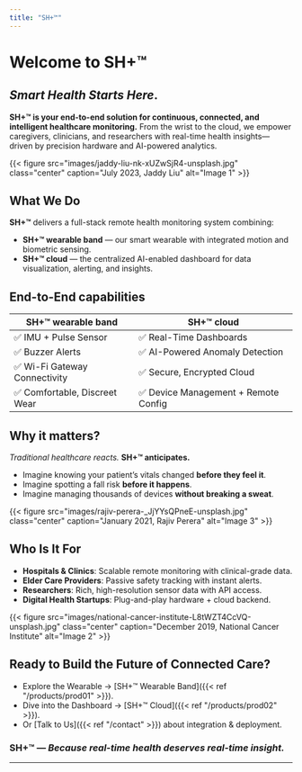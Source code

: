 ```yaml
---
title: "SH+™"
---
```


# Welcome to SH+™

## _Smart Health Starts Here_.

**SH+™ is your end-to-end solution for continuous, connected, and intelligent healthcare monitoring.**
From the wrist to the cloud, we empower caregivers, clinicians, and researchers with real-time health insights—driven by precision hardware and AI-powered analytics.

{{< figure src="images/jaddy-liu-nk-xUZwSjR4-unsplash.jpg" class="center" caption="July 2023, Jaddy Liu"  alt="Image 1" >}}

## What We Do

**SH+™** delivers a full-stack remote health monitoring system combining:

- **SH+™ wearable band** — our smart wearable with integrated motion and biometric sensing.
- **SH+™ cloud** — the centralized AI-enabled dashboard for data visualization, alerting, and insights.

## End-to-End capabilities

| SH+™ wearable band           | SH+™ cloud                          |
| ----------------------------- | ------------------------------------ |
| ✅ IMU + Pulse Sensor         | ✅ Real-Time Dashboards              |
| ✅ Buzzer Alerts              | ✅ AI-Powered Anomaly Detection      |
| ✅ Wi-Fi Gateway Connectivity | ✅ Secure, Encrypted Cloud           |
| ✅ Comfortable, Discreet Wear | ✅ Device Management + Remote Config |

## Why it matters?

_Traditional healthcare reacts._ **SH+™ anticipates.**

- Imagine knowing your patient’s vitals changed **before they feel it**.
- Imagine spotting a fall risk **before it happens**.
- Imagine managing thousands of devices **without breaking a sweat**.

{{< figure src="images/rajiv-perera-_JjYYsQPneE-unsplash.jpg" class="center" caption="January 2021, Rajiv Perera"  alt="Image 3" >}}

## Who Is It For

- **Hospitals & Clinics**: Scalable remote monitoring with clinical-grade data.
- **Elder Care Providers**: Passive safety tracking with instant alerts.
- **Researchers**: Rich, high-resolution sensor data with API access.
- **Digital Health Startups**: Plug-and-play hardware + cloud backend.

{{< figure src="images/national-cancer-institute-L8tWZT4CcVQ-unsplash.jpg" class="center" caption="December 2019, National Cancer Institute"  alt="Image 2" >}}

## Ready to Build the Future of Connected Care?

- Explore the Wearable → [SH+™ Wearable Band]({{< ref "/products/prod01" >}}).
- Dive into the Dashboard → [SH+™ Cloud]({{< ref "/products/prod02" >}}).
- Or [Talk to Us]({{< ref "/contact" >}}) about integration & deployment.

### **SH+™** — _Because real-time health deserves real-time insight._

---
